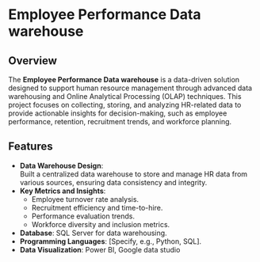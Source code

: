 # Employee Performance Data warehouse
## Overview
The **Employee Performance Data warehouse** is a data-driven solution designed to support human resource management through advanced data warehousing and Online Analytical Processing (OLAP) techniques. This project focuses on collecting, storing, and analyzing HR-related data to provide actionable insights for decision-making, such as employee performance, retention, recruitment trends, and workforce planning.
## Features
- **Data Warehouse Design**:  
  Built a centralized data warehouse to store and manage HR data from various sources, ensuring data consistency and integrity.
- **Key Metrics and Insights**:  
  - Employee turnover rate analysis.  
  - Recruitment efficiency and time-to-hire.  
  - Performance evaluation trends.  
  - Workforce diversity and inclusion metrics.
- **Database**: SQL Server for data warehousing.
- **Programming Languages**: [Specify, e.g., Python, SQL].
- **Data Visualization**: Power BI, Google data studio
